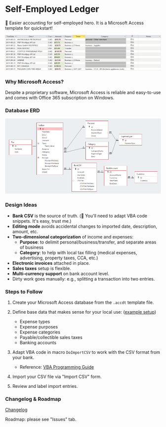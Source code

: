 # Self-Employed Ledger

:ledger: Easier accounting for self-employed hero. It is a Microsoft Access template for quickstart!

![Ledger editing example](images/ledger.PNG)

### Why Microsoft Access?

Despite a proprietary software, Microsoft Access is reliable and easy-to-use and comes with Office 365 subscription on Windows.

### Database ERD

![Database ERD](images/erd.PNG)

### Design Ideas

- **Bank CSV** is the source of truth. (:wrench: You'll need to adapt VBA code snippets. It's easy, trust me.)
- **Editing mode** avoids accidental changes to imported date, description, amount, etc.
- **Two-dimensional categorization** of income and expenses:
  - **Purpose**: to delimit personal/business/transfer, and separate areas of business
  - **Category**: to help with local tax filling (medical expenses, advertising, property taxes, CCA, etc.)
- **Electronic invoices** attached in place.
- **Sales taxes** setup is flexible.
- **Multi-currency support** on bank account level.
- Dirty work goes manually: e.g., splitting a transaction into two entries.


### Steps to Follow

1. Create your Microsoft Access database from the `.accdt` template file.

2. Define base data that makes sense for your local use: ([example setup](docs/Base-Data-Example.md))

   - Expense types
   - Expense purposes
   - Expense categories
   - Payable/collectible sales taxes
   - Banking accounts

3. Adapt VBA code in macro `DoImportCSV` to work with the CSV format from your bank.

   - Reference: [VBA Programming Guide](docs/VBA-Programming-Guide.md)

4. Import your CSV file via "Import CSV" form.

5. Review and label import entries.


### Changelog & Roadmap

[Changelog](CHANGELOG.md)

Roadmap: please see "Issues" tab.
